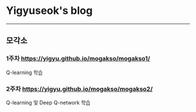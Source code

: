 # Yigyuseok's blog

---

## 모각소

### 1주차 https://yigyu.github.io/mogakso/mogakso1/

Q-learning 학습

### 2주차 https://yigyu.github.io/mogakso/mogakso2/

Q-learning 및 Deep Q-network 학습


